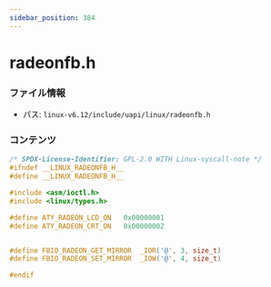 ```yaml
---
sidebar_position: 384
---
```

# radeonfb.h

### ファイル情報

- パス: `linux-v6.12/include/uapi/linux/radeonfb.h`

### コンテンツ

```h
/* SPDX-License-Identifier: GPL-2.0 WITH Linux-syscall-note */
#ifndef __LINUX_RADEONFB_H__
#define __LINUX_RADEONFB_H__

#include <asm/ioctl.h>
#include <linux/types.h>

#define ATY_RADEON_LCD_ON	0x00000001
#define ATY_RADEON_CRT_ON	0x00000002


#define FBIO_RADEON_GET_MIRROR	_IOR('@', 3, size_t)
#define FBIO_RADEON_SET_MIRROR	_IOW('@', 4, size_t)

#endif


```
